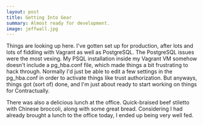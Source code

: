 ```yaml
---
layout: post
title: Getting Into Gear
summary: Almost ready for development.
image: jeffwall.jpg
---
```


Things are looking up here. I've gotten set up for production, after lots and lots of fiddling with Vagrant as well as PostgreSQL. The PostgreSQL issues were the most vexing. My PSQL installation inside my Vagrant VM somehow doesn't include a pg_hba.conf file, which made things a bit frustrating to hack through. Normally I'd just be able to edit a few settings in the pg_hba.conf in order to activate things like trust authorization. But anyways, things got (sort of) done, and I'm just about ready to start working on things for Contractually. 

There was also a delicious lunch at the office. Quick-braised beef stiletto with Chinese broccoli, along with some great bread. Considering I had already brought a lunch to the office today, I ended up being very well fed.